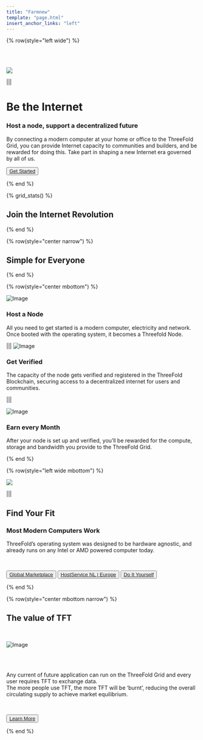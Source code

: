 ```yaml
---
title: "Farmnew"
template: "page.html"
insert_anchor_links: "left"
---
```


<!-- section 1 (be the Internet) -->

{% row(style="left wide") %}

<br>
<br>

![](nodeheader.png#medium)

||| 

# Be the **Internet**
### Host a node, support a decentralized future

By connecting a modern computer at your home or office to the ThreeFold Grid, you can provide Internet capacity to communities and builders, and be rewarded for doing this. Take part in shaping a new Internet era governed by all of us.

<button>[Get Started](https://manual.grid.tf/TF_Farmer_Guide/tf_farmer_guide_readme.html)</button>

{% end %}

<!-- section 2 (Map) -->

{% grid_stats() %}

## Join the **Internet Revolution**

{% end %}

<!-- section 3 -->

{% row(style="center narrow") %}

## Simple for Everyone

{% end %}

{% row(style="center mbottom") %}

![Image](host.png#mx-auto)
<br>

### Host a Node

All you need to get started is a modern computer, electricity and network. Once booted with the operating system, it becomes a Threefold Node. 


|||
![Image](verif.png#mx-auto)
<br>

### Get Verified

The capacity of the node gets verified and registered in the ThreeFold Blockchain, securing access to a decentralized internet for users and communities.


|||

![Image](earn.png#mx-auto)
<br>

### Earn every Month
After your node is set up and verified, you’ll be rewarded for the compute, storage and bandwidth you provide to the ThreeFold Grid.


{% end %}


<!-- section 4  -->

{% row(style="left wide mbottom") %}

![](findyourfit.png#medium)

|||

## Find Your Fit
### Most Modern Computers Work

ThreeFold’s operating system was designed to be hardware agnostic, and already runs on any Intel or AMD powered computer today. 

<br>

<button>[Global Marketplace](https://marketplace.3node.global/)</button>
<button>[HostService NL | Europe](https://hostservice.nl/winkel/)</button>
<button>[Do It Yourself](https://manual.grid.tf/TF_Farmer_Guide/TF_Complete_Farmer_Guide/farmer_guide.html)</button>

{% end %}

<!-- section 5 -->

{% row(style="center mbottom narrow") %}

## The value of **TFT**

<br>

![Image](farm_value_tft.jpg#mx-auto)

<br>
<br>

Any current of future application can run on the ThreeFold Grid and every user requires TFT to exchange data.  <br>
The more people use TFT, the more TFT will be ‘burnt’, reducing the overall circulating supply to achieve market equilibrium.

<br>

<button>[Learn More](/tft)</button>


{% end %}